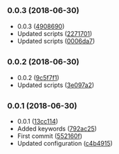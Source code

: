 ## <small>0.0.3 (2018-06-30)</small>

* 0.0.3 ([4908690](https://github.com/wessberg/ts-config/commit/4908690))
* Updated scripts ([2271701](https://github.com/wessberg/ts-config/commit/2271701))
* Updated scripts ([0006da7](https://github.com/wessberg/ts-config/commit/0006da7))



## <small>0.0.2 (2018-06-30)</small>

* 0.0.2 ([9c5f7f1](https://github.com/wessberg/ts-config/commit/9c5f7f1))
* Updated scripts ([3e097a2](https://github.com/wessberg/ts-config/commit/3e097a2))



## <small>0.0.1 (2018-06-30)</small>

* 0.0.1 ([13cc114](https://github.com/wessberg/ts-config/commit/13cc114))
* Added keywords ([792ac25](https://github.com/wessberg/ts-config/commit/792ac25))
* First commit ([552160f](https://github.com/wessberg/ts-config/commit/552160f))
* Updated configuration ([c4b4915](https://github.com/wessberg/ts-config/commit/c4b4915))



